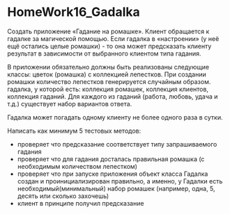 # HomeWork16_Gadalka

Создать приложение «Гадание на ромашке». 
Клиент обращается к гадалке за магической помощью. Если гадалка в «настроении» (у неё ещё остались целые ромашки)  - то она может предсказать клиенту результат в зависимости от выбранного клиентом типа гадания.

В приложении обязательно должны быть реализованы следующие классы:
цветок (ромашка) с коллекцией лепестков. При создании ромашки количество лепестков генерируется случайным образом.
гадалка, у которой есть: коллекция ромашек, коллекция клиентов, коллекция гаданий. Для каждого из гаданий (работа, любовь, удача и т.д.) существует набор вариантов ответа.

Гадалка может погадать одному клиенту не более одного раза в сутки.

Написать как минимум 5 тестовых методов:
- проверяет что предсказание соответствует типу запрашиваемого гадания
- проверяет что для гадания досталась правильная ромашка (с необходимым количеством лепестком)
- проверяет что при запуске приложения объект класса Гадалка создан и проинициализирован правильно, а именно, у Гадалки есть необходимый(минимальный) набор ромашек (например, одна, 5, десять или сколько захочешь)
- клиент в принципе получил предсказание
